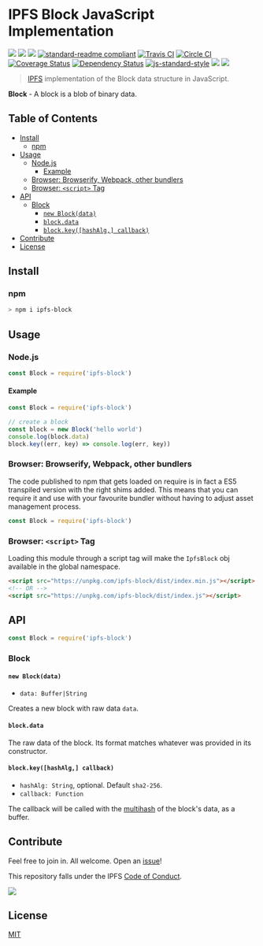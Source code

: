 # IPFS Block JavaScript Implementation

[![](https://img.shields.io/badge/made%20by-Protocol%20Labs-blue.svg?style=flat-square)](http://ipn.io)
[![](https://img.shields.io/badge/project-IPFS-blue.svg?style=flat-square)](http://ipfs.io/)
[![](https://img.shields.io/badge/freenode-%23ipfs-blue.svg?style=flat-square)](http://webchat.freenode.net/?channels=%23ipfs)
[![standard-readme compliant](https://img.shields.io/badge/standard--readme-OK-green.svg?style=flat-square)](https://github.com/RichardLitt/standard-readme)
[![Travis CI](https://travis-ci.org/ipfs/js-ipfs-block.svg?branch=master)](https://travis-ci.org/ipfs/js-ipfs-block)
[![Circle CI](https://circleci.com/gh/ipfs/js-ipfs-block.svg?style=svg)](https://circleci.com/gh/ipfs/js-ipfs-block)
[![Coverage Status](https://coveralls.io/repos/github/ipfs/js-ipfs-block/badge.svg?branch=master)](https://coveralls.io/github/ipfs/js-ipfs-block?branch=master)
[![Dependency Status](https://david-dm.org/ipfs/js-ipfs-block.svg?style=flat-square)](https://david-dm.org/ipfs/js-ipfs-block)
[![js-standard-style](https://img.shields.io/badge/code%20style-standard-brightgreen.svg?style=flat-square)](https://github.com/feross/standard)
![](https://img.shields.io/badge/npm-%3E%3D3.0.0-orange.svg?style=flat-square)
![](https://img.shields.io/badge/Node.js-%3E%3D4.0.0-orange.svg?style=flat-square)

> [IPFS][ipfs] implementation of the Block data structure in JavaScript.

**Block** - A block is a blob of binary data.

## Table of Contents

- [Install](#install)
  - [npm](#npm)
- [Usage](#usage)
  - [Node.js](#nodejs)
    - [Example](#example)
  - [Browser: Browserify, Webpack, other bundlers](#browser-browserify-webpack-other-bundlers)
  - [Browser: `<script>` Tag](#browser-script-tag)
- [API](#api)
  - [Block](#block)
    - [`new Block(data)`](#new-blockdata)
    - [`block.data`](#blockdata)
    - [`block.key([hashAlg,] callback)`](#blockkeyhashAlg-callback)
- [Contribute](#contribute)
- [License](#license)

## Install

### npm

```sh
> npm i ipfs-block
```

## Usage

### Node.js

```js
const Block = require('ipfs-block')
```

#### Example

```js
const Block = require('ipfs-block')

// create a block
const block = new Block('hello world')
console.log(block.data)
block.key((err, key) => console.log(err, key))
```

### Browser: Browserify, Webpack, other bundlers

The code published to npm that gets loaded on require is in fact a ES5
transpiled version with the right shims added. This means that you can require
it and use with your favourite bundler without having to adjust asset management
process.

```js
const Block = require('ipfs-block')
```

### Browser: `<script>` Tag

Loading this module through a script tag will make the `IpfsBlock` obj available in
the global namespace.

```html
<script src="https://unpkg.com/ipfs-block/dist/index.min.js"></script>
<!-- OR -->
<script src="https://unpkg.com/ipfs-block/dist/index.js"></script>
```

## API

```js
const Block = require('ipfs-block')
```

### Block

#### `new Block(data)`

- `data: Buffer|String`

Creates a new block with raw data `data`.

#### `block.data`

The raw data of the block. Its format matches whatever was provided in its
constructor.

#### `block.key([hashAlg,] callback)`

- `hashAlg: String`, optional. Default `sha2-256`.
- `callback: Function`

The callback will be called with the [multihash][multihash] of the block's data, as a buffer.


[ipfs]: https://ipfs.io
[multihash]: https://github.com/jbenet/js-multihash

## Contribute

Feel free to join in. All welcome. Open an [issue](https://github.com/ipfs/js-ipfs-block/issues)!

This repository falls under the IPFS [Code of Conduct](https://github.com/ipfs/community/blob/master/code-of-conduct.md).

[![](https://cdn.rawgit.com/jbenet/contribute-ipfs-gif/master/img/contribute.gif)](https://github.com/ipfs/community/blob/master/contributing.md)

## License

[MIT](LICENSE)
